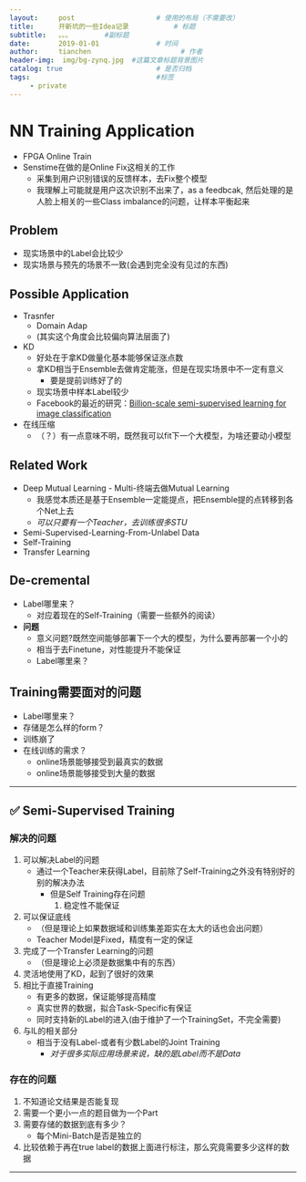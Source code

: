 ```yaml
---
layout:     post                    # 使用的布局（不需要改）
title:      开新坑的一些Idea记录           # 标题 
subtitle:   。。。        #副标题
date:       2019-01-01              # 时间
author:     tianchen                      # 作者
header-img:  img/bg-zynq.jpg  #这篇文章标题背景图片  
catalog: true                       # 是否归档
tags:                               #标签
     - private
---
```


# NN Training Application
* FPGA Online Train 
* Senstime在做的是Online Fix这相关的工作
    * 采集到用户识别错误的反馈样本，去Fix整个模型
    * 我理解上可能就是用户这次识别不出来了，as a feedbcak, 然后处理的是人脸上相关的一些Class imbalance的问题，让样本平衡起来


## Problem
* 现实场景中的Label会比较少
* 现实场景与预先的场景不一致(会遇到完全没有见过的东西)

## Possible Application
* Trasnfer
    * Domain Adap
    * (其实这个角度会比较偏向算法层面了)
* KD 
    * 好处在于拿KD做量化基本能够保证涨点数
    * 拿KD相当于Ensemble去做肯定能涨，但是在现实场景中不一定有意义
        * 要是提前训练好了的
    * 现实场景中样本Label较少
    * Facebook的最近的研究：[Billion-scale semi-supervised learning for image classification](https://www.semanticscholar.org/paper/Billion-scale-semi-supervised-learning-for-image-Yalniz-J%C3%A9gou/88ee291cf1f57fd0f4914a80b986a08a90d887f1)
* 在线压缩
    * （？）有一点意味不明，既然我可以fit下一个大模型，为啥还要动小模型

## Related Work
* Deep Mutual Learning - Multi-终端去做Mutual Learning  
    * 我感觉本质还是基于Ensemble一定能提点，把Ensemble提的点转移到各个Net上去
    * *可以只要有一个Teacher，去训练很多STU*
* Semi-Supervised-Learning-From-Unlabel Data
* Self-Training
* Transfer Learning

## De-cremental
* Label哪里来？
    * 对应着现在的Self-Training（需要一些额外的阅读）
* **问题**
    * 意义问题?既然空间能够部署下一个大的模型，为什么要再部署一个小的
    * 相当于去Finetune，对性能提升不能保证
    * Label哪里来？


## Training需要面对的问题
* Label哪里来？
* 存储是怎么样的form？
* 训练崩了
* 在线训练的需求？
    * online场景能够接受到最真实的数据
    * online场景能够接受到大量的数据

---
## ✅ Semi-Supervised Training
### 解决的问题
1. 可以解决Label的问题
    * 通过一个Teacher来获得Label，目前除了Self-Training之外没有特别好的别的解决办法
        * 但是Self Training存在问题
            1. 稳定性不能保证
2. 可以保证底线
    * （但是理论上如果数据域和训练集差距实在太大的话也会出问题）
    * Teacher Model是Fixed，精度有一定的保证
3. 完成了一个Transfer Learning的问题
    * （但是理论上必须是数据集中有的东西）
4. 灵活地使用了KD，起到了很好的效果
5. 相比于直接Training
    * 有更多的数据，保证能够提高精度
    * 真实世界的数据，拟合Task-Specific有保证
    * 同时支持新的Label的进入(由于维护了一个TrainingSet，不完全需要)
6. 与IL的相关部分
    * 相当于没有Label-或者有少数Label的Joint Training
        * *对于很多实际应用场景来说，缺的是Label而不是Data*
### 存在的问题
1. 不知道论文结果是否能复现
2. 需要一个更小一点的题目做为一个Part
3. 需要存储的数据到底有多少？
    * 每个Mini-Batch是否是独立的
4. 比较依赖于再在true label的数据上面进行标注，那么究竟需要多少这样的数据
---



